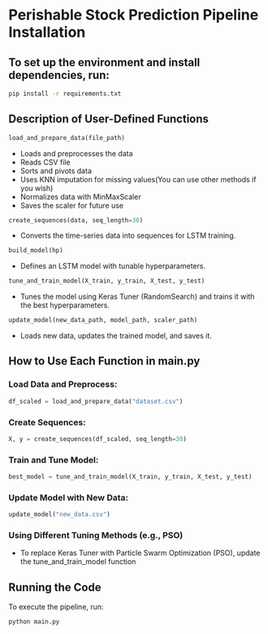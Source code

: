 # Perishable Stock Prediction Pipeline Installation
## To set up the environment and install dependencies, run:
```sh
pip install -r requirements.txt
```
## Description of User-Defined Functions
```python
load_and_prepare_data(file_path)
```
- Loads and preprocesses the data
- Reads CSV file
- Sorts and pivots data
- Uses KNN imputation for missing values(You can use other methods if you wish)
- Normalizes data with MinMaxScaler
- Saves the scaler for future use
```python
create_sequences(data, seq_length=30)
```
- Converts the time-series data into sequences for LSTM training.
```python
build_model(hp)
```
- Defines an LSTM model with tunable hyperparameters.
```python
tune_and_train_model(X_train, y_train, X_test, y_test)
```
- Tunes the model using Keras Tuner (RandomSearch) and trains it with the best hyperparameters.
```python
update_model(new_data_path, model_path, scaler_path)
```
- Loads new data, updates the trained model, and saves it.
## How to Use Each Function in main.py
### Load Data and Preprocess:
```python
df_scaled = load_and_prepare_data("dataset.csv") 
```
### Create Sequences:
```python
X, y = create_sequences(df_scaled, seq_length=30) 
```
### Train and Tune Model:
```python
best_model = tune_and_train_model(X_train, y_train, X_test, y_test)
```
### Update Model with New Data:
```python
update_model("new_data.csv")
```
### Using Different Tuning Methods (e.g., PSO)
- To replace Keras Tuner with Particle Swarm Optimization (PSO), update the tune_and_train_model function
## Running the Code
To execute the pipeline, run:
```sh
python main.py
```
